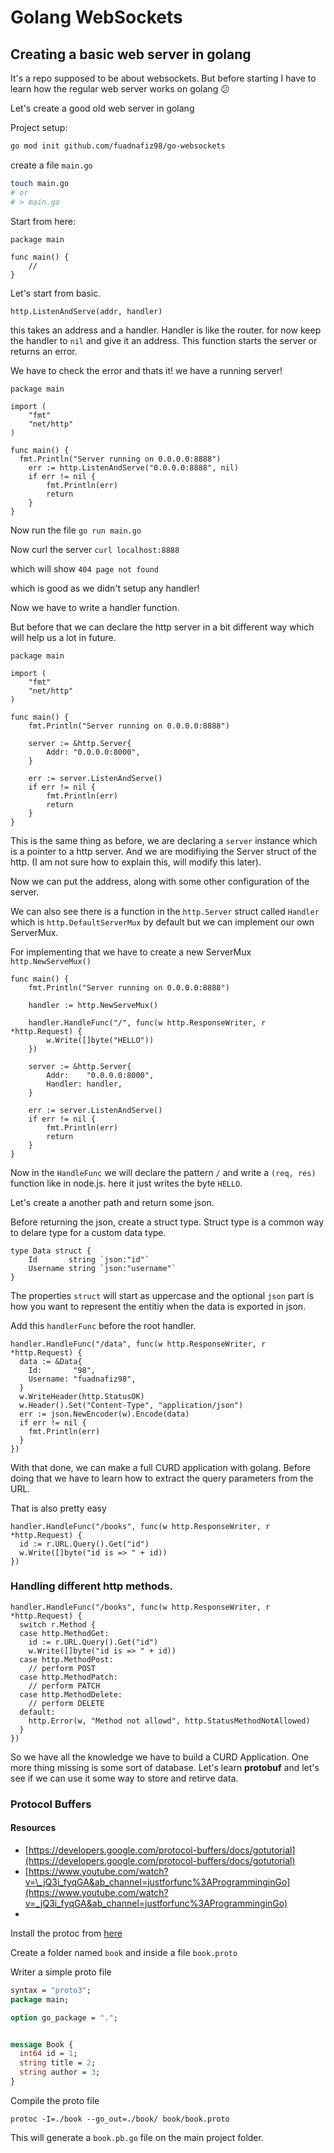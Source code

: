 # Golang WebSockets

## Creating a basic web server in golang

It's a repo supposed to be about websockets. But before starting I have to learn how the regular web server works on golang 😕

Let's create a good old web server in golang

Project setup:

```bash
go mod init github.com/fuadnafiz98/go-websockets
```

create a file `main.go`

```bash
touch main.go
# or
# > main.go
```

Start from here:

```golang
package main

func main() {
	//
}
```

Let's start from basic.

`http.ListenAndServe(addr, handler)`

this takes an address and a handler. Handler is like the router.
for now keep the handler to `nil` and give it an address. This function starts the server or returns an error.

We have to check the error and thats it!
we have a running server!

```golang
package main

import (
	"fmt"
	"net/http"
)

func main() {
  fmt.Println("Server running on 0.0.0.0:8888")
	err := http.ListenAndServe("0.0.0.0:8888", nil)
	if err != nil {
		fmt.Println(err)
		return
	}
}
```

Now run the file `go run main.go`

Now curl the server `curl localhost:8888`

which will show `404 page not found`

which is good as we didn't setup any handler!

Now we have to write a handler function.

But before that we can declare the http server in a bit different way which will help us a lot in future.

```golang
package main

import (
	"fmt"
	"net/http"
)

func main() {
	fmt.Println("Server running on 0.0.0.0:8888")

	server := &http.Server{
		Addr: "0.0.0.0:8000",
	}

	err := server.ListenAndServe()
	if err != nil {
		fmt.Println(err)
		return
	}
}
```

This is the same thing as before, we are declaring a `server` instance which is a pointer to a http server. And we are modifiying the Server struct of the http. (I am not sure how to explain this, will modify this later).

Now we can put the address, along with some other configuration of the server.

We can also see there is a function in the `http.Server` struct called `Handler` which is `http.DefaultServerMux` by default but we can implement our own ServerMux.

For implementing that we have to create a new ServerMux `http.NewServeMux()`

```golang
func main() {
	fmt.Println("Server running on 0.0.0.0:8888")

	handler := http.NewServeMux()

	handler.HandleFunc("/", func(w http.ResponseWriter, r *http.Request) {
		w.Write([]byte("HELLO"))
	})

	server := &http.Server{
		Addr:    "0.0.0.0:8000",
		Handler: handler,
	}

	err := server.ListenAndServe()
	if err != nil {
		fmt.Println(err)
		return
	}
}
```

Now in the `HandleFunc` we will declare the pattern `/` and write a `(req, res)` function like in node.js. here it just writes the byte `HELLO`.

Let's create a another path and return some json.

Before returning the json, create a struct type. Struct type is a common way to delare type for a custom data type.

```golang
type Data struct {
	Id       string `json:"id"`
	Username string `json:"username"`
}
```

The properties `struct` will start as uppercase and the optional `json` part is how you want to represent the entitiy when the data is exported in json.

Add this `handlerFunc` before the root handler.

```golang
handler.HandleFunc("/data", func(w http.ResponseWriter, r *http.Request) {
  data := &Data{
    Id:       "98",
    Username: "fuadnafiz98",
  }
  w.WriteHeader(http.StatusOK)
  w.Header().Set("Content-Type", "application/json")
  err := json.NewEncoder(w).Encode(data)
  if err != nil {
    fmt.Println(err)
  }
})
```

With that done, we can make a full CURD application with golang. Before doing that we have to learn how to extract the query parameters from the URL.

That is also pretty easy

```golang
handler.HandleFunc("/books", func(w http.ResponseWriter, r *http.Request) {
  id := r.URL.Query().Get("id")
  w.Write([]byte("id is => " + id))
})
```

### Handling different http methods.

```golang
handler.HandleFunc("/books", func(w http.ResponseWriter, r *http.Request) {
  switch r.Method {
  case http.MethodGet:
    id := r.URL.Query().Get("id")
    w.Write([]byte("id is => " + id))
  case http.MethodPost:
    // perform POST
  case http.MethodPatch:
    // perform PATCH
  case http.MethodDelete:
    // perform DELETE
  default:
    http.Error(w, "Method not allowd", http.StatusMethodNotAllowed)
  }
})
```

So we have all the knowledge we have to build a CURD Application. One more thing missing is some sort of database.
Let's learn **protobuf** and let's see if we can use it some way to store and retirve data.

### Protocol Buffers

#### Resources

- [https://developers.google.com/protocol-buffers/docs/gotutorial](https://developers.google.com/protocol-buffers/docs/gotutorial)
- [https://www.youtube.com/watch?v=\_jQ3i_fyqGA&ab_channel=justforfunc%3AProgramminginGo](https://www.youtube.com/watch?v=_jQ3i_fyqGA&ab_channel=justforfunc%3AProgramminginGo)
-

Install the protoc from [here](https://github.com/protocolbuffers/protobuf/releases)

Create a folder named `book` and inside a file `book.proto`

Writer a simple proto file

```proto
syntax = "proto3";
package main;

option go_package = ".";


message Book {
  int64 id = 1;
  string title = 2;
  string author = 3;
}
```

Compile the proto file

`protoc -I=./book --go_out=./book/ book/book.proto`

This will generate a `book.pb.go` file on the main project folder.
